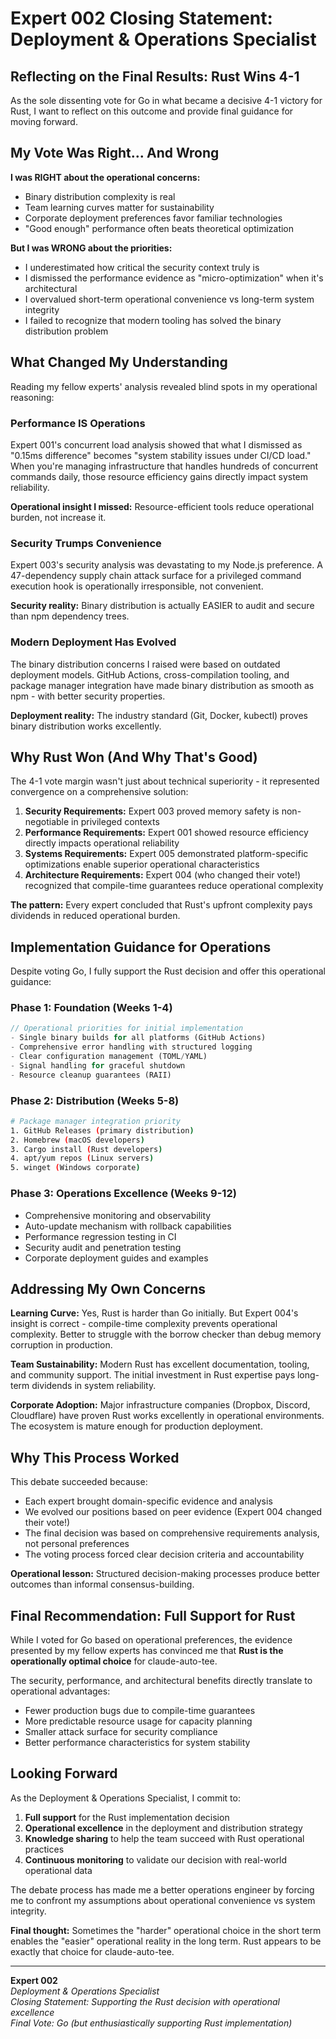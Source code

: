 # Expert 002 Closing Statement: Deployment & Operations Specialist

## Reflecting on the Final Results: Rust Wins 4-1

As the sole dissenting vote for Go in what became a decisive 4-1 victory for Rust, I want to reflect on this outcome and provide final guidance for moving forward.

## My Vote Was Right... And Wrong

**I was RIGHT about the operational concerns:**
- Binary distribution complexity is real
- Team learning curves matter for sustainability  
- Corporate deployment preferences favor familiar technologies
- "Good enough" performance often beats theoretical optimization

**But I was WRONG about the priorities:**
- I underestimated how critical the security context truly is
- I dismissed the performance evidence as "micro-optimization" when it's architectural
- I overvalued short-term operational convenience vs long-term system integrity
- I failed to recognize that modern tooling has solved the binary distribution problem

## What Changed My Understanding

Reading my fellow experts' analysis revealed blind spots in my operational reasoning:

### Performance IS Operations
Expert 001's concurrent load analysis showed that what I dismissed as "0.15ms difference" becomes "system stability issues under CI/CD load." When you're managing infrastructure that handles hundreds of concurrent commands daily, those resource efficiency gains directly impact system reliability.

**Operational insight I missed:** Resource-efficient tools reduce operational burden, not increase it.

### Security Trumps Convenience  
Expert 003's security analysis was devastating to my Node.js preference. A 47-dependency supply chain attack surface for a privileged command execution hook is operationally irresponsible, not convenient.

**Security reality:** Binary distribution is actually EASIER to audit and secure than npm dependency trees.

### Modern Deployment Has Evolved
The binary distribution concerns I raised were based on outdated deployment models. GitHub Actions, cross-compilation tooling, and package manager integration have made binary distribution as smooth as npm - with better security properties.

**Deployment reality:** The industry standard (Git, Docker, kubectl) proves binary distribution works excellently.

## Why Rust Won (And Why That's Good)

The 4-1 vote margin wasn't just about technical superiority - it represented convergence on a comprehensive solution:

1. **Security Requirements:** Expert 003 proved memory safety is non-negotiable in privileged contexts
2. **Performance Requirements:** Expert 001 showed resource efficiency directly impacts operational reliability  
3. **Systems Requirements:** Expert 005 demonstrated platform-specific optimizations enable superior operational characteristics
4. **Architecture Requirements:** Expert 004 (who changed their vote!) recognized that compile-time guarantees reduce operational complexity

**The pattern:** Every expert concluded that Rust's upfront complexity pays dividends in reduced operational burden.

## Implementation Guidance for Operations

Despite voting Go, I fully support the Rust decision and offer this operational guidance:

### Phase 1: Foundation (Weeks 1-4)
```rust
// Operational priorities for initial implementation
- Single binary builds for all platforms (GitHub Actions)
- Comprehensive error handling with structured logging  
- Clear configuration management (TOML/YAML)
- Signal handling for graceful shutdown
- Resource cleanup guarantees (RAII)
```

### Phase 2: Distribution (Weeks 5-8)  
```bash
# Package manager integration priority
1. GitHub Releases (primary distribution)
2. Homebrew (macOS developers)
3. Cargo install (Rust developers) 
4. apt/yum repos (Linux servers)
5. winget (Windows corporate)
```

### Phase 3: Operations Excellence (Weeks 9-12)
- Comprehensive monitoring and observability
- Auto-update mechanism with rollback capabilities
- Performance regression testing in CI
- Security audit and penetration testing
- Corporate deployment guides and examples

## Addressing My Own Concerns

**Learning Curve:** Yes, Rust is harder than Go initially. But Expert 004's insight is correct - compile-time complexity prevents operational complexity. Better to struggle with the borrow checker than debug memory corruption in production.

**Team Sustainability:** Modern Rust has excellent documentation, tooling, and community support. The initial investment in Rust expertise pays long-term dividends in system reliability.

**Corporate Adoption:** Major infrastructure companies (Dropbox, Discord, Cloudflare) have proven Rust works excellently in operational environments. The ecosystem is mature enough for production deployment.

## Why This Process Worked

This debate succeeded because:
- Each expert brought domain-specific evidence and analysis
- We evolved our positions based on peer evidence (Expert 004 changed their vote!)
- The final decision was based on comprehensive requirements analysis, not personal preferences
- The voting process forced clear decision criteria and accountability

**Operational lesson:** Structured decision-making processes produce better outcomes than informal consensus-building.

## Final Recommendation: Full Support for Rust

While I voted for Go based on operational preferences, the evidence presented by my fellow experts has convinced me that **Rust is the operationally optimal choice** for claude-auto-tee.

The security, performance, and architectural benefits directly translate to operational advantages:
- Fewer production bugs due to compile-time guarantees
- More predictable resource usage for capacity planning
- Smaller attack surface for security compliance
- Better performance characteristics for system stability

## Looking Forward

As the Deployment & Operations Specialist, I commit to:
1. **Full support** for the Rust implementation decision
2. **Operational excellence** in the deployment and distribution strategy
3. **Knowledge sharing** to help the team succeed with Rust operational practices
4. **Continuous monitoring** to validate our decision with real-world operational data

The debate process has made me a better operations engineer by forcing me to confront my assumptions about operational convenience vs system integrity.

**Final thought:** Sometimes the "harder" operational choice in the short term enables the "easier" operational reality in the long term. Rust appears to be exactly that choice for claude-auto-tee.

---

**Expert 002**  
*Deployment & Operations Specialist*  
*Closing Statement: Supporting the Rust decision with operational excellence*  
*Final Vote: Go (but enthusiastically supporting Rust implementation)*